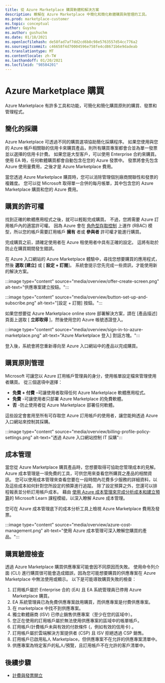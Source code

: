 ```yaml
---
title: 從 Azure Marketplace 購買軟體和解決方案
description: 瞭解在 Azure Marketplace 中簡化和簡化軟體購買與管理的工具。
ms.prod: marketplace-customer
ms.topic: conceptual
author: Guyshu
ms.author: gushuchm
ms.date: 01/18/2021
ms.openlocfilehash: de58fad7af7dd2cd6b8c98e5763557d54cc776a2
ms.sourcegitcommit: c46658f4d70004596e758fe4cd8671b6e9dadeab
ms.translationtype: MT
ms.contentlocale: zh-TW
ms.lasthandoff: 01/20/2021
ms.locfileid: "98584201"
---
```

# <a name="azure-marketplace-purchasing"></a>Azure Marketplace 購買

Azure Marketplace 有許多工具和功能，可簡化和簡化購買原則的購買、發票和管理程式。

## <a name="simplified-procurement"></a>簡化的採購

Azure Marketplace 可透過不同的購買選項協助簡化採購程序。 如果您使用與您的 Azure 帳戶相關聯的信用卡來購買產品，則所有購買專案都會合並為單一發票並以選擇的信用卡計費。 如果您是大型客戶，可以使用 Enterprise 合約來購買。 使用 EA 時，任何軟體購買都會自動包含在您的 Azure 發票中。 發票將會先包含 Azure 使用量費用，之後才是 Azure Marketplace 費用。

當您透過 Azure Marketplace 購買時，您可以消除管理個別廠商關聯性和發票的複雜度。 您可以從 Microsoft 取得單一合併的每月帳單，其中包含您的 Azure Marketplace 購買和您的 Azure 費用。

## <a name="permission-to-purchase"></a>購買的許可權

找到正確的軟體應用程式之後，就可以輕鬆完成購買。 不過，您將需要 Azure 訂用帳戶內的適當許可權。 因為 Azure 會在 [角色型存取控制](/azure/role-based-access-control/overview) 上運作 (RBAC) 模型，所以您的帳戶需要訂用帳戶 **擁有** 者或 **參與者** 許可權才能進行購買。

完成購買之前，請確定使用者在 Azure 租使用者中具有正確的設定。 這將有助於防止在購買期間發生錯誤。

在 Azure 入口網站的 Azure Marketplace 體驗中，尋找您想要購買的應用程式，然後 **選取 [建立]** 或 [ **設定 + 訂閱**]。 系統會提示您先完成一些資訊，才能使用新的解決方案。

:::image type="content" source="media/overview/offer-create-screen.png" alt-text="供應專案建立按鈕。":::

:::image type="content" source="media/overview/button-set-up-and-subscribe.png" alt-text="[設定 + 訂閱] 按鈕。":::

如果您想要從 Azure Marketplace online store 部署解決方案，請在 [產品描述] 頁面上選取 [ **立即取得** ]，然後使用您的 Azure 帳號憑證登入。

:::image type="content" source="media/overview/sign-in-to-azure-marketplace.png" alt-text="Azure Marketplace 登入] 對話方塊。":::

登入後，系統會將您重新導向至 Azure 入口網站中的產品以完成購買。

## <a name="purchase-policy-management"></a>購買原則管理

Microsoft 可讓您以 Azure 訂用帳戶管理員的身分，使用帳單設定檔來管理使用者購買。 從三個選項中選擇：

- **免費 + 付費** –可讓使用者取得任何 Azure Marketplace 軟體應用程式。
- **免費** -可讓使用者只部署 Azure Marketplace 的免費軟體。
- **否** -防止使用者從 Azure Marketplace 部署任何軟體。

這些設定會套用至所有可存取您 Azure 訂用帳戶的使用者，讓您能夠透過 Azure 入口網站來控制其採購。

:::image type="content" source="media/overview/billing-profile-policy-settings.png" alt-text="透過 Azure 入口網站控制 IT 採購":::

## <a name="cost-management"></a>成本管理

當您從 Azure Marketplace 購買產品時，您想要取得可協助您管理成本的見解。 Azure 成本管理是一項免費的工具，可供您用來查看您所購買之產品的相關資訊。 您可以使用成本管理來查看您要在一段時間內花費多少服務的詳細資料，以及這些成本如何針對您所設定的預算進行追蹤。 除了設定預算之外，您還可以排程報表並分析訂用帳戶成本。 藉由 [使用 Azure 成本管理來完成分析成本和建立預算](/learn/modules/analyze-costs-create-budgets-azure-cost-management/)的 Microsoft Learn 課程模組，以深入瞭解 Azure 成本管理。

您可在 Azure 成本管理底下的成本分析工具上檢視 Azure Marketplace 費用及發票。

:::image type="content" source="media/overview/azure-cost-management.png" alt-text="使用 Azure 成本管理可深入瞭解您購買的產品。":::

## <a name="purchase-validation-checks"></a>購買驗證檢查

透過 Azure Marketplace 購買供應專案可能會因不同原因而失敗。 使用命令列介面 (CLI) 進行購買很可能會造成錯誤，因為您可能想要購買的供應專案在 Azure Marketplace 中無法使用或顯示。 以下是可能導致購買失敗的檢查：

1. 訂用帳戶屬於 Enterprise 合約 (EA) 且 EA 系統管理員已停用 Azure Marketplace 購買。
1. EA 系統管理員已為免費供應專案啟用購買，而供應專案是付費供應專案。
1. 在 marketplace 中找不到供應專案。
1. 獨立軟體廠商 (ISV) 已停止銷售供應專案（至少在您的區域中）。
1. 您正在使用的訂用帳戶屬於無法使用供應專案的區域中的帳單帳戶。
1. 訂用帳戶/計費帳戶未與有效的付款條件 (，例如有效的信用卡) 。
1. 訂用帳戶屬於雲端解決方案提供者 (CSP) 且 ISV 拒絕透過 CSP 銷售。
1. 訂用帳戶已啟用私人 Marketplace，但供應專案不在允許的供應專案清單中。
1. 供應專案為特定客戶的私人/預覽，且訂用帳戶不在允許的客戶清單中。

## <a name="next-steps"></a>後續步驟

- [計費與發票開立](billing-invoicing.md)